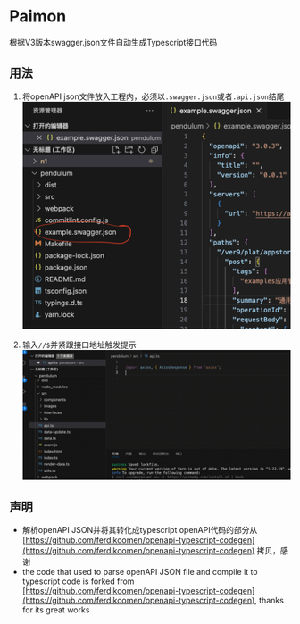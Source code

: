 # Paimon
根据V3版本swagger.json文件自动生成Typescript接口代码
## 用法
1. 将openAPI json文件放入工程内，必须以`.swagger.json`或者`.api.json`结尾
![将openAPI json文件放入工程内](images/step1.png)

2. 输入`//$`并紧跟接口地址触发提示
![运行示意图](images/show.gif)

## 声明
* 解析openAPI JSON并将其转化成typescript openAPI代码的部分从 [https://github.com/ferdikoomen/openapi-typescript-codegen](https://github.com/ferdikoomen/openapi-typescript-codegen) 拷贝，感谢
* the code that used to parse openAPI JSON file and compile it to typescript code is forked from  [https://github.com/ferdikoomen/openapi-typescript-codegen](https://github.com/ferdikoomen/openapi-typescript-codegen), thanks for its great works
